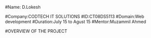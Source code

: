 #Name: D.Lokesh

#Company:CODTECH IT SOLUTIONS
#ID:CT08DS5113
#Domain:Web development
#Duration:July 15 to Agust 15
#Mentor:Muzammil Ahmed

#OVERVIEW OF THE PROJECT
